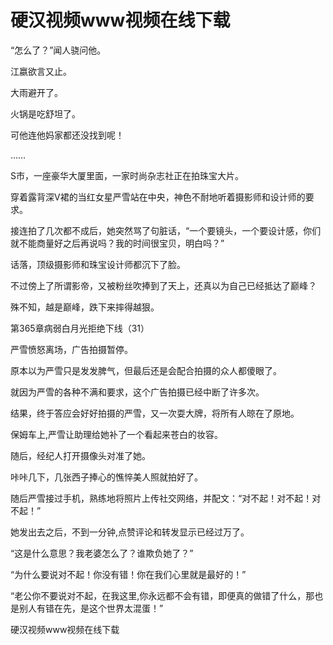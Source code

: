 # 硬汉视频www视频在线下载


“怎么了？”闻人骁问他。

江嬴欲言又止。

大雨避开了。

火锅是吃舒坦了。

可他连他妈家都还没找到呢！

……

S市，一座豪华大厦里面，一家时尚杂志社正在拍珠宝大片。

穿着露背深V裙的当红女星严雪站在中央，神色不耐地听着摄影师和设计师的要求。

接连拍了几次都不成后，她突然骂了句脏话，“一个要镜头，一个要设计感，你们就不能商量好之后再说吗？我的时间很宝贝，明白吗？”

话落，顶级摄影师和珠宝设计师都沉下了脸。

不过傍上了所谓影帝，又被粉丝吹捧到了天上，还真以为自己已经抵达了巅峰？

殊不知，越是巅峰，跌下来摔得越狠。

第365章病弱白月光拒绝下线（31）

严雪愤怒离场，广告拍摄暂停。

原本以为严雪只是发发脾气，但最后还是会配合拍摄的众人都傻眼了。

就因为严雪的各种不满和要求，这个广告拍摄已经中断了许多次。

结果，终于答应会好好拍摄的严雪，又一次耍大牌，将所有人晾在了原地。

保姆车上,严雪让助理给她补了一个看起来苍白的妆容。

随后，经纪人打开摄像头对准了她。

咔咔几下，几张西子捧心的憔悴美人照就拍好了。

随后严雪接过手机，熟练地将照片上传社交网络，并配文：“对不起！对不起！对不起！”

她发出去之后，不到一分钟,点赞评论和转发显示已经过万了。

“这是什么意思？我老婆怎么了？谁欺负她了？”

“为什么要说对不起！你没有错！你在我们心里就是最好的！”

“老公你不要说对不起，在我这里,你永远都不会有错，即便真的做错了什么，那也是别人有错在先，是这个世界太混蛋！”

硬汉视频www视频在线下载
